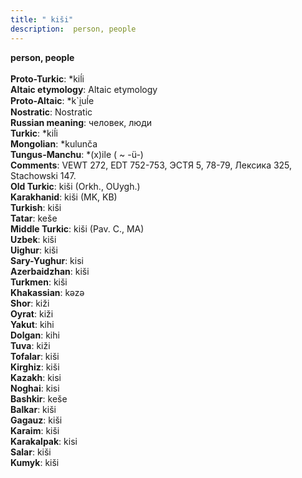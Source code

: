 ```yaml
---
title: " kiši"
description:  person, people
---
```

<p data-pagefind-weight="0.5">
<strong> person, people</strong><br><br>
<strong>Proto-Turkic</strong>:  *kiĺi<br>
<strong>Altaic etymology</strong>:  Altaic etymology<br>
<strong> Proto-Altaic</strong>:  *k`i̯uĺe<br>
<strong>Nostratic</strong>:  Nostratic<br>
<strong>Russian meaning</strong>:  человек, люди<br>
<strong>Turkic</strong>:  *kiĺi<br>
<strong>Mongolian</strong>:  *kulunča<br>
<strong>Tungus-Manchu</strong>:  *(x)ile ( ~ -ü-)<br>
<strong>Comments</strong>:  VEWT 272, EDT 752-753, ЭСТЯ 5, 78-79, Лексика 325, Stachowski 147.<br>
<strong>Old Turkic</strong>:  kiši (Orkh., OUygh.)<br>
<strong>Karakhanid</strong>:  kiši (MK, KB)<br>
<strong>Turkish</strong>:  kiši<br>
<strong>Tatar</strong>:  keše<br>
<strong>Middle Turkic</strong>:  kiši (Pav. C., MA)<br>
<strong>Uzbek</strong>:  kiši<br>
<strong>Uighur</strong>:  kiši<br>
<strong>Sary-Yughur</strong>:  kisi<br>
<strong>Azerbaidzhan</strong>:  kiši<br>
<strong>Turkmen</strong>:  kiši<br>
<strong>Khakassian</strong>:  kǝzǝ<br>
<strong>Shor</strong>:  kiži<br>
<strong>Oyrat</strong>:  kiži<br>
<strong>Yakut</strong>:  kihi<br>
<strong>Dolgan</strong>:  kihi<br>
<strong>Tuva</strong>:  kiži<br>
<strong>Tofalar</strong>:  kiši<br>
<strong>Kirghiz</strong>:  kiši<br>
<strong>Kazakh</strong>:  kisi<br>
<strong>Noghai</strong>:  kisi<br>
<strong>Bashkir</strong>:  keše<br>
<strong>Balkar</strong>:  kiši<br>
<strong>Gagauz</strong>:  kiši<br>
<strong>Karaim</strong>:  kiši<br>
<strong>Karakalpak</strong>:  kisi<br>
<strong>Salar</strong>:  kiši<br>
<strong>Kumyk</strong>:  kiši<br>

</p>
